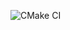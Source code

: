 ![CMake CI](https://github.com/viniciusalmada/OpenGL-Cherno-Series/workflows/CMake%20CI/badge.svg?event=push)